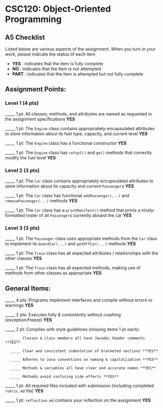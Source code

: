 # CSC120: Object-Oriented Programming
## A5 Checklist

Listed below are various aspects of the assignment.  When you turn in your work, please indicate the status of each item

- **YES** : indicates that the item is fully complete
- **NO** : indicates that the item is not attempted
- **PART** : indicates that the item is attempted but not fully complete


## Assignment Points:

### Level 1 (4 pts)

_____ 1 pt: All classes, methods, and attributes are named as requested in the assignment specifications **YES**

_____ 1 pt: The `Engine` class contains appropriately-encapsulated attributes to store information about its fuel type, capacity, and current level **YES**

_____ 1 pt: The `Engine` class has a functional constructor **YES**

_____ 1 pt: The `Engine` class has `refuel()` and `go()` methods that correctly modify the fuel level **YES**

### Level 2 (3 pts)

_____ 1 pt: The `Car` class contains appropriately-encapsulated attributes to store information about its capacity and current `Passenger`s **YES**

_____ 1 pt: The `Car` class has functional `addPassenger(...)` and `removePassenger(...)` methods **YES**

_____ 1 pt: The `Car` class has a `printManifest()` method that prints a nicely-formatted roster of all `Passenger`s currently aboard the car **YES**
 
### Level 3 (3 pts)

_____ 1 pt: The `Passenger` class uses appropriate methods from the `Car` class to implement its `boardCar(...)` and `getOffCar(...)` methods **YES**

_____ 1 pt: The `Train` class has all expected attributes / relationships with the other classes **YES**

_____ 1 pt: The `Train` class has all expected methods, making use of methods from other classes as appropriate **YES**



## General Items:

_____ 4 pts: Programs implement interfaces and compile without errors or warnings **YES**

_____ 2 pts: Executes fully & consistently without crashing (exception/freeze) **YES**

_____ 2 pt: Complies with style guidelines (missing items 1 pt each):

      _____ Classes & class members all have Javadoc header comments **YES**

      _____ Clear and consistent indentation of bracketed sections **YES**

      _____ Adheres to Java conventions on naming & capitalization **YES**

      _____ Methods & variables all have clear and accurate names **YES**

      _____ Methods avoid confusing side effects **YES**

_____ 1 pt: All required files included with submission (including completed `rubric.md` file) **YES**

_____ 1 pt: `reflection.md` contains your reflection on the assignment **YES**
